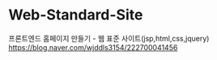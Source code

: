 # Web-Standard-Site
프론트엔드 홈페이지 만들기 - 웹 표준 사이트(jsp,html,css,jquery)
https://blog.naver.com/wjddls3154/222700041456
